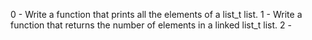 0 - Write a function that prints all the elements of a list_t list.
1 - Write a function that returns the number of elements in a linked list_t list.
2 -
